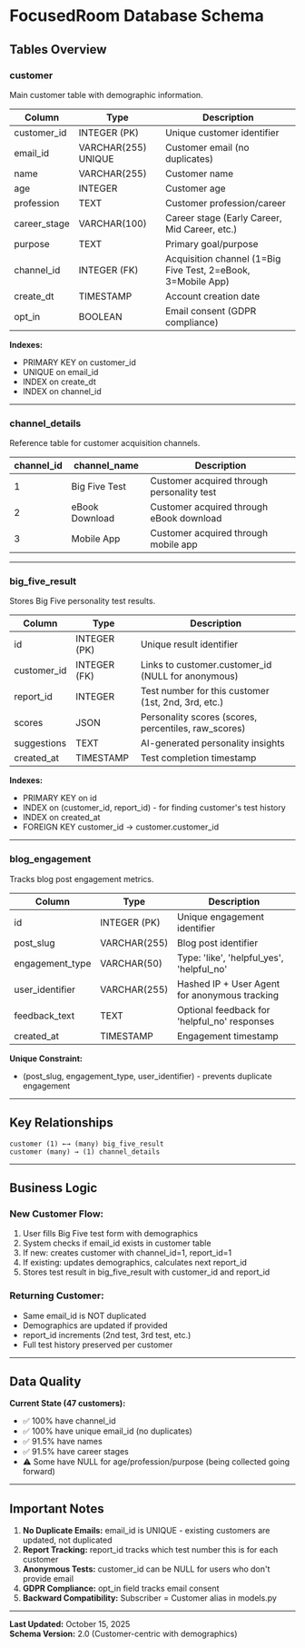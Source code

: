 # FocusedRoom Database Schema

## Tables Overview

### **customer**
Main customer table with demographic information.

| Column | Type | Description |
|--------|------|-------------|
| customer_id | INTEGER (PK) | Unique customer identifier |
| email_id | VARCHAR(255) UNIQUE | Customer email (no duplicates) |
| name | VARCHAR(255) | Customer name |
| age | INTEGER | Customer age |
| profession | TEXT | Customer profession/career |
| career_stage | VARCHAR(100) | Career stage (Early Career, Mid Career, etc.) |
| purpose | TEXT | Primary goal/purpose |
| channel_id | INTEGER (FK) | Acquisition channel (1=Big Five Test, 2=eBook, 3=Mobile App) |
| create_dt | TIMESTAMP | Account creation date |
| opt_in | BOOLEAN | Email consent (GDPR compliance) |

**Indexes:**
- PRIMARY KEY on customer_id
- UNIQUE on email_id
- INDEX on create_dt
- INDEX on channel_id

---

### **channel_details**
Reference table for customer acquisition channels.

| channel_id | channel_name | Description |
|------------|--------------|-------------|
| 1 | Big Five Test | Customer acquired through personality test |
| 2 | eBook Download | Customer acquired through eBook download |
| 3 | Mobile App | Customer acquired through mobile app |

---

### **big_five_result**
Stores Big Five personality test results.

| Column | Type | Description |
|--------|------|-------------|
| id | INTEGER (PK) | Unique result identifier |
| customer_id | INTEGER (FK) | Links to customer.customer_id (NULL for anonymous) |
| report_id | INTEGER | Test number for this customer (1st, 2nd, 3rd, etc.) |
| scores | JSON | Personality scores (scores, percentiles, raw_scores) |
| suggestions | TEXT | AI-generated personality insights |
| created_at | TIMESTAMP | Test completion timestamp |

**Indexes:**
- PRIMARY KEY on id
- INDEX on (customer_id, report_id) - for finding customer's test history
- INDEX on created_at
- FOREIGN KEY customer_id → customer.customer_id

---

### **blog_engagement**
Tracks blog post engagement metrics.

| Column | Type | Description |
|--------|------|-------------|
| id | INTEGER (PK) | Unique engagement identifier |
| post_slug | VARCHAR(255) | Blog post identifier |
| engagement_type | VARCHAR(50) | Type: 'like', 'helpful_yes', 'helpful_no' |
| user_identifier | VARCHAR(255) | Hashed IP + User Agent for anonymous tracking |
| feedback_text | TEXT | Optional feedback for 'helpful_no' responses |
| created_at | TIMESTAMP | Engagement timestamp |

**Unique Constraint:**
- (post_slug, engagement_type, user_identifier) - prevents duplicate engagement

---

## Key Relationships

```
customer (1) ←→ (many) big_five_result
customer (many) → (1) channel_details
```

---

## Business Logic

### **New Customer Flow:**
1. User fills Big Five test form with demographics
2. System checks if email_id exists in customer table
3. If new: creates customer with channel_id=1, report_id=1
4. If existing: updates demographics, calculates next report_id
5. Stores test result in big_five_result with customer_id and report_id

### **Returning Customer:**
- Same email_id is NOT duplicated
- Demographics are updated if provided
- report_id increments (2nd test, 3rd test, etc.)
- Full test history preserved per customer

---

## Data Quality

**Current State (47 customers):**
- ✅ 100% have channel_id
- ✅ 100% have unique email_id (no duplicates)
- ✅ 91.5% have names
- ✅ 91.5% have career stages
- ⚠️ Some have NULL for age/profession/purpose (being collected going forward)

---

## Important Notes

1. **No Duplicate Emails:** email_id is UNIQUE - existing customers are updated, not duplicated
2. **Report Tracking:** report_id tracks which test number this is for each customer
3. **Anonymous Tests:** customer_id can be NULL for users who don't provide email
4. **GDPR Compliance:** opt_in field tracks email consent
5. **Backward Compatibility:** Subscriber = Customer alias in models.py

---

**Last Updated:** October 15, 2025  
**Schema Version:** 2.0 (Customer-centric with demographics)
